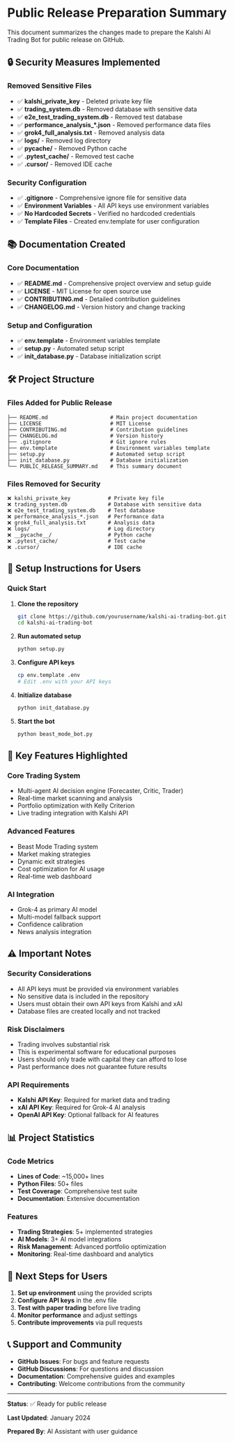 # Public Release Preparation Summary

This document summarizes the changes made to prepare the Kalshi AI Trading Bot for public release on GitHub.

## 🔒 Security Measures Implemented

### Removed Sensitive Files
- ✅ **kalshi_private_key** - Deleted private key file
- ✅ **trading_system.db** - Removed database with sensitive data
- ✅ **e2e_test_trading_system.db** - Removed test database
- ✅ **performance_analysis_*.json** - Removed performance data files
- ✅ **grok4_full_analysis.txt** - Removed analysis data
- ✅ **logs/** - Removed log directory
- ✅ **__pycache__/** - Removed Python cache
- ✅ **.pytest_cache/** - Removed test cache
- ✅ **.cursor/** - Removed IDE cache

### Security Configuration
- ✅ **.gitignore** - Comprehensive ignore file for sensitive data
- ✅ **Environment Variables** - All API keys use environment variables
- ✅ **No Hardcoded Secrets** - Verified no hardcoded credentials
- ✅ **Template Files** - Created env.template for user configuration

## 📚 Documentation Created

### Core Documentation
- ✅ **README.md** - Comprehensive project overview and setup guide
- ✅ **LICENSE** - MIT License for open source use
- ✅ **CONTRIBUTING.md** - Detailed contribution guidelines
- ✅ **CHANGELOG.md** - Version history and change tracking

### Setup and Configuration
- ✅ **env.template** - Environment variables template
- ✅ **setup.py** - Automated setup script
- ✅ **init_database.py** - Database initialization script

## 🛠️ Project Structure

### Files Added for Public Release
```
├── README.md                    # Main project documentation
├── LICENSE                      # MIT License
├── CONTRIBUTING.md              # Contribution guidelines
├── CHANGELOG.md                 # Version history
├── .gitignore                   # Git ignore rules
├── env.template                 # Environment variables template
├── setup.py                     # Automated setup script
├── init_database.py             # Database initialization
└── PUBLIC_RELEASE_SUMMARY.md    # This summary document
```

### Files Removed for Security
```
❌ kalshi_private_key            # Private key file
❌ trading_system.db             # Database with sensitive data
❌ e2e_test_trading_system.db    # Test database
❌ performance_analysis_*.json   # Performance data
❌ grok4_full_analysis.txt       # Analysis data
❌ logs/                         # Log directory
❌ __pycache__/                  # Python cache
❌ .pytest_cache/                # Test cache
❌ .cursor/                      # IDE cache
```

## 🔧 Setup Instructions for Users

### Quick Start
1. **Clone the repository**
   ```bash
   git clone https://github.com/yourusername/kalshi-ai-trading-bot.git
   cd kalshi-ai-trading-bot
   ```

2. **Run automated setup**
   ```bash
   python setup.py
   ```

3. **Configure API keys**
   ```bash
   cp env.template .env
   # Edit .env with your API keys
   ```

4. **Initialize database**
   ```bash
   python init_database.py
   ```

5. **Start the bot**
   ```bash
   python beast_mode_bot.py
   ```

## 🚀 Key Features Highlighted

### Core Trading System
- Multi-agent AI decision engine (Forecaster, Critic, Trader)
- Real-time market scanning and analysis
- Portfolio optimization with Kelly Criterion
- Live trading integration with Kalshi API

### Advanced Features
- Beast Mode Trading system
- Market making strategies
- Dynamic exit strategies
- Cost optimization for AI usage
- Real-time web dashboard

### AI Integration
- Grok-4 as primary AI model
- Multi-model fallback support
- Confidence calibration
- News analysis integration

## ⚠️ Important Notes

### Security Considerations
- All API keys must be provided via environment variables
- No sensitive data is included in the repository
- Users must obtain their own API keys from Kalshi and xAI
- Database files are created locally and not tracked

### Risk Disclaimers
- Trading involves substantial risk
- This is experimental software for educational purposes
- Users should only trade with capital they can afford to lose
- Past performance does not guarantee future results

### API Requirements
- **Kalshi API Key**: Required for market data and trading
- **xAI API Key**: Required for Grok-4 AI analysis
- **OpenAI API Key**: Optional fallback for AI features

## 📊 Project Statistics

### Code Metrics
- **Lines of Code**: ~15,000+ lines
- **Python Files**: 50+ files
- **Test Coverage**: Comprehensive test suite
- **Documentation**: Extensive documentation

### Features
- **Trading Strategies**: 5+ implemented strategies
- **AI Models**: 3+ AI model integrations
- **Risk Management**: Advanced portfolio optimization
- **Monitoring**: Real-time dashboard and analytics

## 🎯 Next Steps for Users

1. **Set up environment** using the provided scripts
2. **Configure API keys** in the .env file
3. **Test with paper trading** before live trading
4. **Monitor performance** and adjust settings
5. **Contribute improvements** via pull requests

## 📞 Support and Community

- **GitHub Issues**: For bugs and feature requests
- **GitHub Discussions**: For questions and discussion
- **Documentation**: Comprehensive guides and examples
- **Contributing**: Welcome contributions from the community

---

**Status**: ✅ Ready for public release

**Last Updated**: January 2024

**Prepared By**: AI Assistant with user guidance 